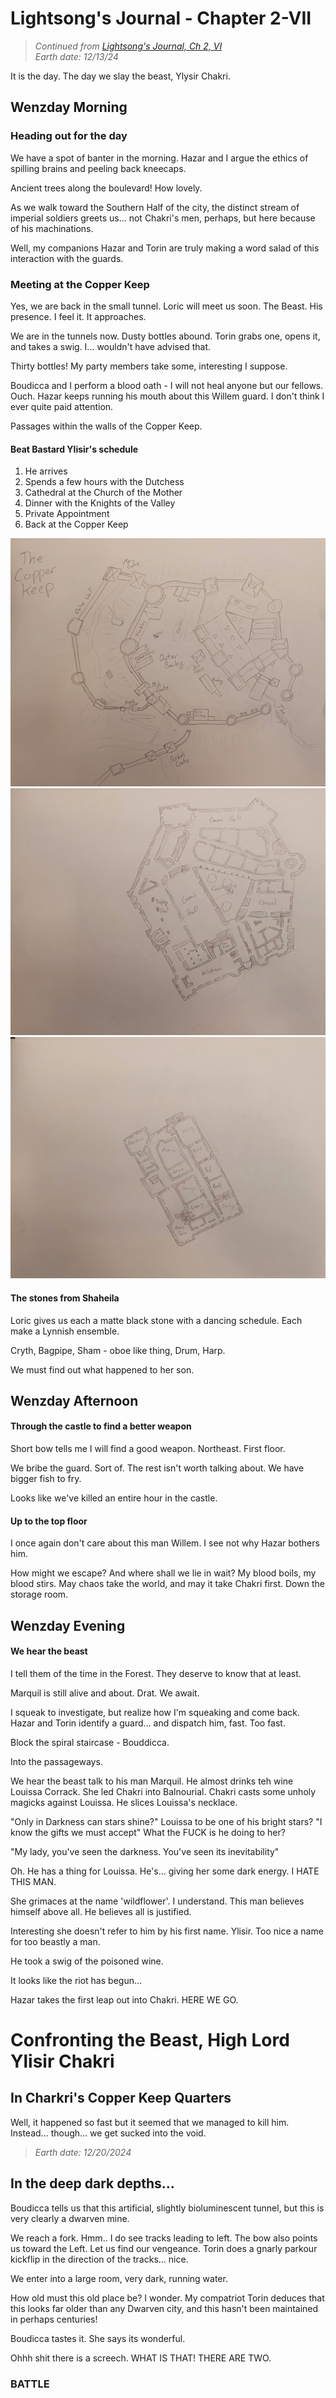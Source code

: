 # Lightsong's Journal - Chapter 2-VII

> _Continued from [Lightsong's Journal, Ch 2, VI](Journal-2-VI.md)_  
> _Earth date: 12/13/24_  

It is the day. The day we slay the beast, Ylysir Chakri. 

## __Wenzday Morning__

### Heading out for the day

We have a spot of banter in the morning. Hazar and I argue the ethics of spilling brains and peeling back kneecaps.

Ancient trees along the boulevard! How lovely. 

As we walk toward the Southern Half of the city, the distinct stream of imperial soldiers greets us... not Chakri's men, perhaps, but here because of his machinations. 

Well, my companions Hazar and Torin are truly making a word salad of this interaction with the guards. 

### Meeting at the Copper Keep

Yes, we are back in the small tunnel. Loric will meet us soon. 
The Beast. His presence. I feel it. It approaches.

We are in the tunnels now. Dusty bottles abound. Torin grabs one, opens it, and takes a swig.
I... wouldn't have advised that. 

Thirty bottles! My party members take some, interesting I suppose. 

Boudicca and I perform a blood oath - I will not heal anyone but our fellows. Ouch.
Hazar keeps running his mouth about this Willem guard. I don't think I ever quite paid attention. 

Passages within the walls of the Copper Keep. 

#### Beat Bastard Ylisir's schedule
1. He arrives
2. Spends a few hours with the Dutchess
3. Cathedral at the Church of the Mother
4. Dinner with the Knights of the Valley
5. Private Appointment
6. Back at the Copper Keep


![1st floor](image-1.png)
![3rd floor](image-2.png)
![2nd floor](image-3.png)

#### The stones from Shaheila
Loric gives us each a matte black stone with a dancing schedule. Each make a Lynnish ensemble.

Cryth, Bagpipe, Sham - oboe like thing, Drum, Harp.

We must find out what happened to her son. 

## __Wenzday Afternoon__

#### Through the castle to find a better weapon

Short bow tells me I will find a good weapon. Northeast. First floor.

We bribe the guard. Sort of. The rest isn't worth talking about. We have bigger fish to fry. 

Looks like we've killed an entire hour in the castle. 

#### Up to the top floor

I once again don't care about this man Willem. 
I see not why Hazar bothers him.

How might we escape? And where shall we lie in wait?
My blood boils, my blood stirs. 
May chaos take the world, and may it take Chakri first.
Down the storage room.

## __Wenzday Evening__

#### We hear the beast

I tell them of the time in the Forest. They deserve to know that at least.

Marquil is still alive and about. Drat.
We await. 

I squeak to investigate, but realize how I'm squeaking and come back. Hazar and Torin identify a guard... and dispatch him, fast. Too fast.

Block the spiral staircase - Bouddicca. 

Into the passageways.

We hear the beast talk to his man Marquil.
He almost drinks teh wine
Louissa Corrack. She led Chakri into Balnourial.
Chakri casts some unholy magicks against Louissa.
He slices Louissa's necklace.

"Only in Darkness can stars shine?"
Louissa to be one of his bright stars?
"I know the gifts we must accept"
What the FUCK is he doing to her?

"My lady, you've seen the darkness. You've seen its inevitability"

Oh. He has a thing for Louissa. 
He's... giving her some dark energy.
I HATE THIS MAN.

She grimaces at the name 'wildflower'.
I understand. This man believes himself above all. He believes all is justified. 

Interesting she doesn't refer to him by his first name. Ylisir. 
Too nice a name for too beastly a man. 

He took a swig of the poisoned wine.

It looks like the riot has begun...

Hazar takes the first leap out into Chakri.
HERE WE GO.

# Confronting the Beast, High Lord Ylisir Chakri

## In Charkri's Copper Keep Quarters
Well, it happened so fast but it seemed that we managed to kill him. 
Instead... though... we get sucked into the void. 

> _Earth date: 12/20/2024_

## In the deep dark depths...

Boudicca tells us that this artificial, 
slightly bioluminescent tunnel, but this is very clearly a dwarven mine.

We reach a fork. Hmm.. I do see tracks leading to left.
The bow also points us toward the Left. Let us find our vengeance.
Torin does a gnarly parkour kickflip in the direction of the tracks... nice. 

We enter into a large room, very dark, running water.

How old must this old place be? I wonder. 
My compatriot Torin deduces that this looks far older than any Dwarven city, 
and this hasn't been maintained in perhaps centuries!

Boudicca tastes it. She says its wonderful.

Ohhh shit there is a screech. WHAT IS THAT! THERE ARE TWO.

### BATTLE